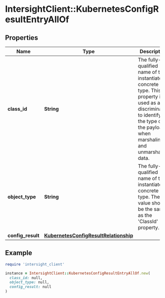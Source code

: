 # IntersightClient::KubernetesConfigResultEntryAllOf

## Properties

| Name | Type | Description | Notes |
| ---- | ---- | ----------- | ----- |
| **class_id** | **String** | The fully-qualified name of the instantiated, concrete type. This property is used as a discriminator to identify the type of the payload when marshaling and unmarshaling data. | [default to &#39;kubernetes.ConfigResultEntry&#39;] |
| **object_type** | **String** | The fully-qualified name of the instantiated, concrete type. The value should be the same as the &#39;ClassId&#39; property. | [default to &#39;kubernetes.ConfigResultEntry&#39;] |
| **config_result** | [**KubernetesConfigResultRelationship**](KubernetesConfigResultRelationship.md) |  | [optional] |

## Example

```ruby
require 'intersight_client'

instance = IntersightClient::KubernetesConfigResultEntryAllOf.new(
  class_id: null,
  object_type: null,
  config_result: null
)
```

